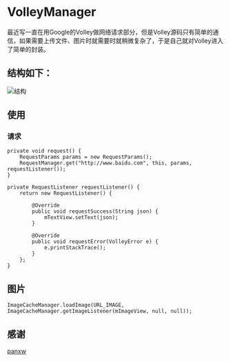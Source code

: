 # VolleyManager

最近写一直在用Google的Volley做网络请求部分，但是Volley源码只有简单的通信，如果需要上传文件、图片时就需要时就稍微复杂了，于是自己就对Volley进入了简单的封装。

## 结构如下：
![结构](https://github.com/iQuick/VolleyManager/art/1.jgp)

## 使用

### 请求

	private void request() {
		RequestParams params = new RequestParams();
		RequestManager.get("http://www.baidu.com", this, params, requestListener());
	}

	private RequestListener requestListener() {
		return new RequestListener() {
			
			@Override
			public void requestSuccess(String json) {
				mTextView.setText(json);
			}
			
			@Override
			public void requestError(VolleyError e) {
				e.printStackTrace();
			}
		};
	}

## 图片
	
	ImageCacheManager.loadImage(URL_IMAGE, ImageCacheManager.getImageListener(mImageView, null, null));

## 感谢
[panxw](https://github.com/panxw/android-volley-manager)